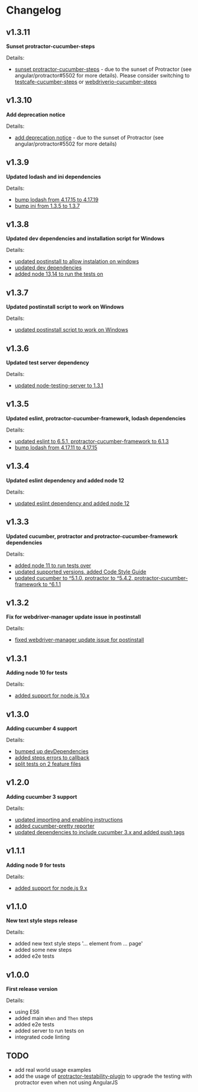 # Changelog

## v1.3.11

**Sunset protractor-cucumber-steps**

Details:

- [sunset protractor-cucumber-steps](https://github.com/Marketionist/protractor-cucumber-steps/pull/89) - due to the sunset of Protractor (see angular/protractor#5502 for more details). Please consider switching to [testcafe-cucumber-steps](https://github.com/Marketionist/testcafe-cucumber-steps) or [webdriverio-cucumber-steps](https://github.com/Marketionist/webdriverio-cucumber-steps)

## v1.3.10

**Add deprecation notice**

Details:

- [add deprecation notice](https://github.com/Marketionist/protractor-cucumber-steps/pull/88) - due to the sunset of Protractor (see angular/protractor#5502 for more details)

## v1.3.9

**Updated lodash and ini dependencies**

Details:

- [bump lodash from 4.17.15 to 4.17.19](https://github.com/Marketionist/protractor-cucumber-steps/pull/84)
- [bump ini from 1.3.5 to 1.3.7](https://github.com/Marketionist/protractor-cucumber-steps/pull/85)

## v1.3.8

**Updated dev dependencies and installation script for Windows**

Details:

- [updated postinstall to allow instalation on windows](https://github.com/Marketionist/protractor-cucumber-steps/pull/79)
- [updated dev dependencies](https://github.com/Marketionist/protractor-cucumber-steps/pull/80)
- [added node 13,14 to run the tests on](https://github.com/Marketionist/protractor-cucumber-steps/pull/81)

## v1.3.7

**Updated postinstall script to work on Windows**

Details:

- [updated postinstall script to work on Windows](https://github.com/Marketionist/protractor-cucumber-steps/pull/76)

## v1.3.6

**Updated test server dependency**

Details:

- [updated node-testing-server to 1.3.1](https://github.com/Marketionist/protractor-cucumber-steps/pull/72)

## v1.3.5

**Updated eslint, protractor-cucumber-framework, lodash dependencies**

Details:

- [updated eslint to 6.5.1, protractor-cucumber-framework to 6.1.3](https://github.com/Marketionist/protractor-cucumber-steps/pull/68)
- [bump lodash from 4.17.11 to 4.17.15](https://github.com/Marketionist/protractor-cucumber-steps/pull/70)

## v1.3.4

**Updated eslint dependency and added node 12**

Details:

- [updated eslint dependency and added node 12](https://github.com/Marketionist/protractor-cucumber-steps/pull/66)

## v1.3.3

**Updated cucumber, protractor and protractor-cucumber-framework dependencies**

Details:

- [added node 11 to run tests over](https://github.com/Marketionist/protractor-cucumber-steps/pull/65)
- [updated supported versions, added Code Style Guide](https://github.com/Marketionist/protractor-cucumber-steps/pull/63)
- [updated cucumber to ^5.1.0, protractor to ^5.4.2, protractor-cucumber-framework to ^6.1.1](https://github.com/Marketionist/protractor-cucumber-steps/pull/62)

## v1.3.2

**Fix for webdriver-manager update issue in postinstall**

Details:

- [fixed webdriver-manager update issue for postinstall](https://github.com/Marketionist/protractor-cucumber-steps/pull/60)

## v1.3.1

**Adding node 10 for tests**

Details:

- [added support for node.js 10.x](https://github.com/Marketionist/protractor-cucumber-steps/pull/57)

## v1.3.0

**Adding cucumber 4 support**

Details:

- [bumped up devDependencies](https://github.com/Marketionist/protractor-cucumber-steps/pull/55)
- [added steps errors to callback](https://github.com/Marketionist/protractor-cucumber-steps/pull/54)
- [split tests on 2 feature files](https://github.com/Marketionist/protractor-cucumber-steps/pull/53)

## v1.2.0

**Adding cucumber 3 support**

Details:

- [updated importing and enabling instructions](https://github.com/Marketionist/protractor-cucumber-steps/pull/51)
- [added cucumber-pretty reporter](https://github.com/Marketionist/protractor-cucumber-steps/pull/50)
- [updated dependencies to include cucumber 3.x and added push tags](https://github.com/Marketionist/protractor-cucumber-steps/pull/49)

## v1.1.1

**Adding node 9 for tests**

Details:

- [added support for node.js 9.x](https://github.com/Marketionist/protractor-cucumber-steps/pull/47)

## v1.1.0

**New text style steps release**

Details:

- added new text style steps '... element from ... page'
- added some new steps
- added e2e tests

## v1.0.0

**First release version**

Details:

- using ES6
- added main `When` and `Then` steps
- added e2e tests
- added server to run tests on
- integrated code linting

## TODO

- add real world usage examples
- add the usage of [protractor-testability-plugin](https://github.com/alfonso-presa/protractor-testability-plugin) to upgrade the testing with protractor even when not using AngularJS
